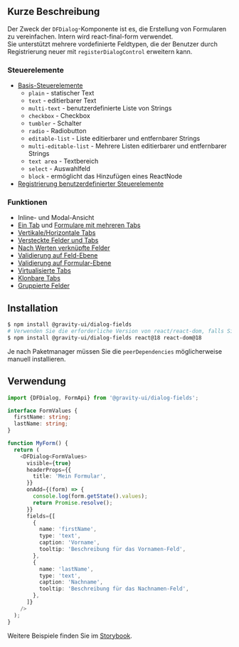## Kurze Beschreibung

Der Zweck der `DFDialog`-Komponente ist es, die Erstellung von Formularen zu vereinfachen. Intern wird react-final-form verwendet.  
Sie unterstützt mehrere vordefinierte Feldtypen, die der Benutzer durch Registrierung neuer mit `registerDialogControl` erweitern kann.

### Steuerelemente

- [Basis-Steuerelemente](https://preview.yandexcloud.dev/dialog-fields/?path=/story/demo-00-base-controls)
  - `plain` - statischer Text
  - `text` - editierbarer Text
  - `multi-text` - benutzerdefinierte Liste von Strings
  - `checkbox` - Checkbox
  - `tumbler` - Schalter
  - `radio` - Radiobutton
  - `editable-list` - Liste editierbarer und entfernbarer Strings
  - `multi-editable-list` - Mehrere Listen editierbarer und entfernbarer Strings
  - `text area` - Textbereich
  - `select` - Auswahlfeld
  - `block` - ermöglicht das Hinzufügen eines ReactNode
- [Registrierung benutzerdefinierter Steuerelemente](https://preview.yandexcloud.dev/dialog-fields/?path=/story/tutorials-custom-control-registration)

### Funktionen

- Inline- und Modal-Ansicht
- [Ein Tab](https://preview.yandexcloud.dev/dialog-fields/?path=/story/demo-01-one-tab) und [Formulare mit mehreren Tabs](https://preview.yandexcloud.dev/dialog-fields/?path=/story/demo-02-several-tab--horizontal-tabs)
- [Vertikale/Horizontale Tabs](https://preview.yandexcloud.dev/dialog-fields/?path=/story/demo-02-several-tab)
- [Versteckte Felder und Tabs](https://preview.yandexcloud.dev/dialog-fields/?path=/story/demo-04-visibility-condition)
- [Nach Werten verknüpfte Felder](https://preview.yandexcloud.dev/dialog-fields/?path=/story/demo-05-extras-and-linked-fields)
- [Validierung auf Feld-Ebene](https://preview.yandexcloud.dev/dialog-fields/?path=/story/demo-06-field-validators)
- [Validierung auf Formular-Ebene](https://preview.yandexcloud.dev/dialog-fields/?path=/story/demo-07-form-validation)
- [Virtualisierte Tabs](https://preview.yandexcloud.dev/dialog-fields/?path=/story/demo-08-virtualized-tabs)
- [Klonbare Tabs](https://preview.yandexcloud.dev/dialog-fields/?path=/story/demo-08-cloneable-tabs-)
- [Gruppierte Felder](https://preview.yandexcloud.dev/dialog-fields/?path=/story/demo-03-sections)

## Installation

```bash
$ npm install @gravity-ui/dialog-fields
# Verwenden Sie die erforderliche Version von react/react-dom, falls Sie sie noch nicht installiert haben
$ npm install @gravity-ui/dialog-fields react@18 react-dom@18
```

Je nach Paketmanager müssen Sie die `peerDependencies` möglicherweise manuell installieren.

## Verwendung

```ts
import {DFDialog, FormApi} from '@gravity-ui/dialog-fields';

interface FormValues {
  firstName: string;
  lastName: string;
}

function MyForm() {
  return (
    <DFDialog<FormValues>
      visible={true}
      headerProps={{
        title: 'Mein Formular',
      }}
      onAdd={(form) => {
        console.log(form.getState().values);
        return Promise.resolve();
      }}
      fields={[
        {
          name: 'firstName',
          type: 'text',
          caption: 'Vorname',
          tooltip: 'Beschreibung für das Vornamen-Feld',
        },
        {
          name: 'lastName',
          type: 'text',
          caption: 'Nachname',
          tooltip: 'Beschreibung für das Nachnamen-Feld',
        },
      ]}
    />
  );
}
```

Weitere Beispiele finden Sie im [Storybook](https://preview.yandexcloud.dev/dialog-fields).